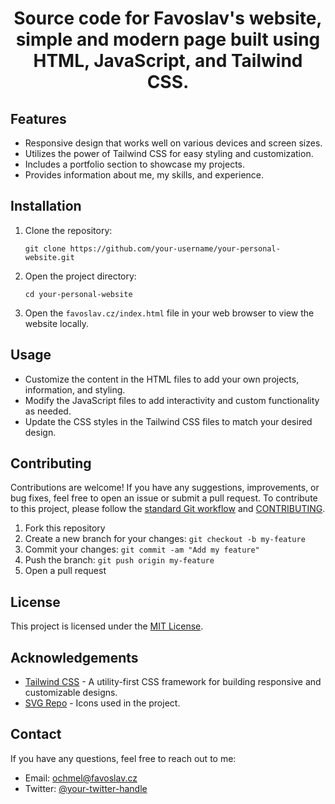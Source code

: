 <h1 align="center">Source code for Favoslav's website, simple and modern page built using HTML, JavaScript, and Tailwind CSS.</h1>

## Features

- Responsive design that works well on various devices and screen sizes.
- Utilizes the power of Tailwind CSS for easy styling and customization.
- Includes a portfolio section to showcase my projects.
- Provides information about me, my skills, and experience.

## Installation

1. Clone the repository:
   ```
   git clone https://github.com/your-username/your-personal-website.git
   ```

2. Open the project directory:
   ```
   cd your-personal-website
   ```

3. Open the `favoslav.cz/index.html` file in your web browser to view the website locally.

## Usage

- Customize the content in the HTML files to add your own projects, information, and styling.
- Modify the JavaScript files to add interactivity and custom functionality as needed.
- Update the CSS styles in the Tailwind CSS files to match your desired design.

## Contributing

Contributions are welcome! If you have any suggestions, improvements, or bug fixes, feel free to open an issue or submit a pull request.
To contribute to this project, please follow the [standard Git workflow](https://git-scm.com/book/en/v2/Git-Basics-Getting-a-Git-Repository#The-Standard-Git-Workflow) and [CONTRIBUTING](./CONTRIBUTING.md).

1. Fork this repository
2. Create a new branch for your changes: `git checkout -b my-feature`
3. Commit your changes: `git commit -am "Add my feature"`
4. Push the branch: `git push origin my-feature`
5. Open a pull request

## License

This project is licensed under the [MIT License](LICENSE).

## Acknowledgements

- [Tailwind CSS](https://tailwindcss.com/) - A utility-first CSS framework for building responsive and customizable designs.
- [SVG Repo](https://www.svgrepo.com/) - Icons used in the project.

## Contact

If you have any questions, feel free to reach out to me:

- Email: ochmel@favoslav.cz
- Twitter: [@your-twitter-handle](https://twitter.com/your-twitter-handle)
